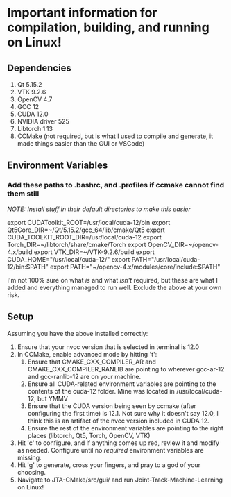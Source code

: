 # Important information for compilation, building, and running on Linux!

## Dependencies

1. Qt 5.15.2
2. VTK 9.2.6
3. OpenCV 4.7
4. GCC 12
5. CUDA 12.0
6. NVIDIA driver 525
7. Libtorch 1.13
8. CCMake (not required, but is what I used to compile and generate, it made things easier than the GUI or VSCode)

## Environment Variables

### Add these paths to .bashrc, and .profiles if ccmake cannot find them still

*NOTE: Install stuff in their default directories to make this easier*

export CUDAToolkit_ROOT=/usr/local/cuda-12/bin
export Qt5Core_DIR=~/Qt/5.15.2/gcc_64/lib/cmake/Qt5
export CUDA_TOOLKIT_ROOT_DIR=/usr/local/cuda-12
export Torch_DIR=~/libtorch/share/cmake/Torch
export OpenCV_DIR=~/opencv-4.x/build
export VTK_DIR=~/VTK-9.2.6/build
export CUDA_HOME="/usr/local/cuda-12/"
export PATH="/usr/local/cuda-12/bin:$PATH"
export PATH="~/opencv-4.x/modules/core/include:$PATH"

I'm not 100% sure on what *is* and what *isn't* required, but these are what I added and everything managed to run well. Exclude the above at your own risk.

## Setup

Assuming you have the above installed correctly:

1. Ensure that your nvcc version that is selected in terminal is 12.0
2. In CCMake, enable advanced mode by hitting 't': 
    1. Ensure that CMAKE_CXX_COMPILER_AR and CMAKE_CXX_COMPILER_RANLIB are pointing to wherever gcc-ar-12 and gcc-ranlib-12 are on your machine.
    2. Ensure all CUDA-related environment variables are pointing to the contents of the cuda-12 folder. Mine was located in /usr/local/cuda-12, but YMMV
    3. Ensure that the CUDA version being seen by ccmake (after configuring the first time) is 12.1. Not sure why it doesn't say 12.0, I think this is an artifact of the nvcc version included in CUDA 12.
    4. Ensure the rest of the environment variables are pointing to the right places (libtorch, Qt5, Torch, OpenCV, VTK)
3. Hit 'c' to configure, and if anything comes up red, review it and modify as needed. Configure until no *required* environment variables are missing.
4. Hit 'g' to generate, cross your fingers, and pray to a god of your choosing. 
5. Navigate to JTA-CMake/src/gui/ and run Joint-Track-Machine-Learning on Linux!